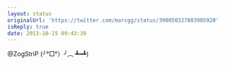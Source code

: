 ```yaml
---
layout: status
originalUrl: 'https://twitter.com/marcgg/status/390050327803985920'
isReply: true
date: 2013-10-15 09:43:39
---
```


@ZogStriP (╯°□°）╯︵ ┻━┻)
